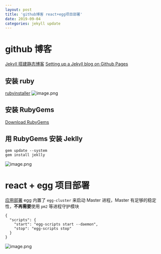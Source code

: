 ```yaml
---
layout: post
title: 'github博客 react+egg项目部署'
date: 2019-09-04
categories: jekyll update
---
```


# github 博客

[Jekyll 搭建静态博客](https://643435675.github.io/2015/02/15/create-my-blog-with-jekyll/)
[Setting up a Jekyll blog on Github Pages](https://michelleful.github.io/code-blog//2014/02/28/setting-up-a-jekyll-blog-on-github-pages/)

## 安装 ruby

[rubyinstaller](https://rubyinstaller.org/downloads/)
![image.png]({{site.baseurl}}/assets/2019-09-04/1.png)

## 安装 RubyGems

[Download RubyGems](https://rubygems.org/pages/download)

## 用 RubyGems 安装 Jeklly

```
gem update --system
gem install jeklly
```

![image.png]({{site.baseurl}}/assets/2019-09-04/2.png)

# react + egg 项目部署

[应用部署](https://github.com/eggjs/egg/blob/master/docs/source/zh-cn/core/deployment.md)
egg 内置了 `egg-cluster` 来启动 Master 进程，Master 有足够的稳定性，**不再需要**使用 `pm2` 等进程守护模块

```
{
  "scripts": {
    "start": "egg-scripts start --daemon",
    "stop": "egg-scripts stop"
  }
}
```

![image.png]({{site.baseurl}}/assets/2019-09-04/3.png)
